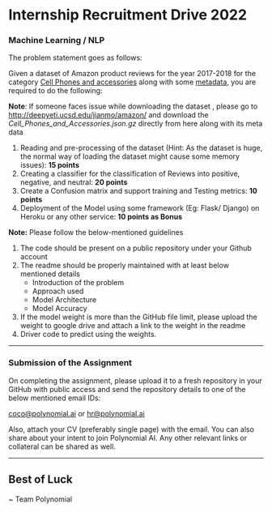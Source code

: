# Internship Recruitment Drive 2022

### Machine Learning / NLP

The problem statement goes as follows:

Given a dataset of Amazon product reviews for the year 2017-2018 for the category [Cell Phones and accessories](http://deepyeti.ucsd.edu/jianmo/amazon/categoryFiles/Cell_Phones_and_Accessories.json.gz) along with some [metadata](http://deepyeti.ucsd.edu/jianmo/amazon/metaFiles2/meta_Cell_Phones_and_Accessories.json.gz), you are required to do the following:


**Note**: If someone faces issue while downloading the dataset , please go to http://deepyeti.ucsd.edu/jianmo/amazon/ and download the *Cell_Phones_and_Accessories.json.gz* directly from here along with its meta data


1. Reading and pre-processing of the dataset (Hint: As the dataset is huge, the normal way of loading the dataset might cause some memory issues): **15 points**
2. Creating a classifier for the classification of Reviews into positive, negative, and neutral: **20 points**
3. Create a Confusion matrix and support training and Testing metrics: **10 points**
4. Deployment of the Model using some framework (Eg: Flask/ Django) on Heroku or any other service: **10 points as Bonus**

**Note:** Please follow the below-mentioned guidelines

1. The code should be present on a public repository under your Github account
2. The readme should be properly maintained with at least below mentioned details
    - Introduction of the problem
    - Approach used
    - Model Architecture
    - Model Accuracy
3. If the model weight is more than the GitHub file limit, please upload the weight to google drive and attach a link to the weight in the readme
4. Driver code to predict using the weights. 	

---

### Submission of the Assignment

On completing the assignment, please upload it to a fresh repository in your GitHub with public access and send the repository details to one of the below mentioned email IDs:

coco@polynomial.ai or hr@polynomial.ai

Also, attach your 
CV (preferably single page) with the email. You can also share about your intent to join Polynomial AI. Any other relevant links or collateral can be shared as well.


---

## Best of Luck
~ Team Polynomial
